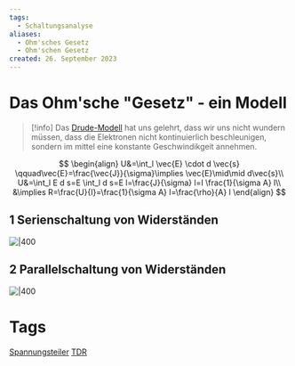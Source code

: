 ```yaml
---
tags:
  - Schaltungsanalyse
aliases:
  - Ohm'sches Gesetz
  - Ohm'schen Gesetz
created: 26. September 2023
---
```


# Das Ohm'sche "Gesetz" - ein Modell

> [!info] Das [Drude-Modell](Drude-Modell.md) hat uns gelehrt,
> dass wir uns nicht wundern müssen, dass die Elektronen nicht kontinuierlich beschleunigen, sondern im mittel eine konstante Geschwindikgeit annehmen.

$$
\begin{align}
U&=\int_l \vec{E} \cdot d \vec{s} \qquad\vec{E}=\frac{\vec{J}}{\sigma}\implies \vec{E}\mid\mid d\vec{s}\\
U&=\int_l E d s=E \int_l d s=E l=\frac{J}{\sigma} l=I \frac{1}{\sigma A} l\\
&\implies R=\frac{U}{I}=\frac{1}{\sigma A} l=\frac{\rho}{A} l
\end{align}
$$

## 1 Serienschaltung von Widerständen

![|400](assets/Pasted%20image%2020230926163508.png)

## 2 Parallelschaltung von Widerständen

![|400](assets/Pasted%20image%2020230926163531.png)

# Tags

[Spannungsteiler](Spannungsteiler.md)
[TDR](Temperatur%20abhängiger%20Widerstand)